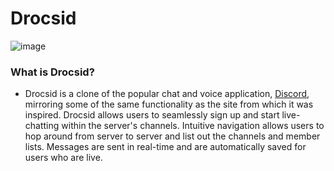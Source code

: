 # Drocsid

![image](https://i.imgur.com/H6O5fsR.png)

### [](https://github.com/matt2yu/Drocsid/blob/main/README.md#what-is-drocsid?)What is Drocsid?

-   Drocsid is a clone of the popular chat and voice application, [Discord](http://discord.com/), mirroring some of the same functionality as the site from which it was inspired. Drocsid allows users to seamlessly sign up and start live-chatting within the server's channels. Intuitive navigation allows users to hop around from server to server and list out the channels and member lists. Messages are sent in real-time and are automatically saved for users who are live.
